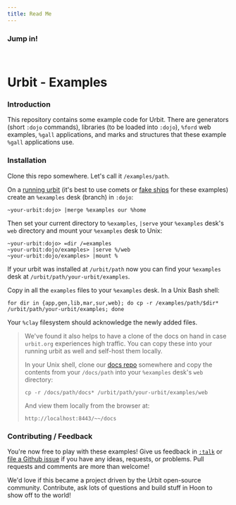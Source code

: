 ```yaml
---
title: Read Me
---
```


### Jump in!

<list>

<br />

# Urbit - Examples

### Introduction

This repository contains some example code for Urbit. There are generators (short `:dojo` commands), libraries (to be loaded into `:dojo`), `%ford` web examples, `%gall` applications, and marks and structures that these example `%gall` applications use.

### Installation

Clone this repo somewhere. Let's call it `/examples/path`.

On a [running urbit](https://urbit.org/docs/using/install) (it's best to use comets or [fake ships](https://urbit.org/~~/fora/posts/~2017.1.5..21.31.04..20f3~/) for these examples) create an `%examples` desk (branch) in `:dojo`:

    ~your-urbit:dojo> |merge %examples our %home

Then set your current directory to `%examples`, `|serve` your `%examples` desk's `web` directory and mount your `%examples` desk to Unix:

    ~your-urbit:dojo> =dir /=examples
    ~your-urbit:dojo/examples> |serve %/web
    ~your-urbit:dojo/examples> |mount %

If your urbit was installed at `/urbit/path` now you can find your
`%examples` desk at `/urbit/path/your-urbit/examples`.

Copy in all the `examples` files to your `%examples` desk. In a Unix Bash shell:

    for dir in {app,gen,lib,mar,sur,web}; do cp -r /examples/path/$dir* /urbit/path/your-urbit/examples; done

Your `%clay` filesystem should acknowledge the newly added files.

> We've found it also helps to have a clone of the docs on hand in case `urbit.org` experiences high traffic. You can copy these into your running urbit as well and self-host them locally.
>
> In your Unix shell, clone our [docs repo](https://github.com/urbit/docs) somewhere and copy the contents from your `/docs/path` into your `%examples` desk's `web` directory:
>
> ```
> cp -r /docs/path/docs* /urbit/path/your-urbit/examples/web
> ```
>
> And view them locally from the browser at:
>
> ```
> http://localhost:8443/~~/docs
> ```

### Contributing / Feedback

You're now free to play with these examples! Give us feedback in [`:talk`](https://urbit.org/~~/stream) or [file a Github issue](https://github.com/urbit/examples/issues) if you have any ideas, requests, or problems. Pull requests and comments are more than welcome!

We'd love if this became a project driven by the Urbit open-source community. Contribute, ask lots of questions and build stuff in Hoon to show off to the world!
